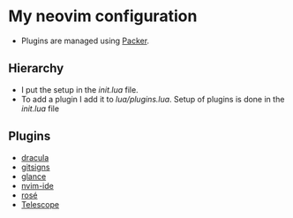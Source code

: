 # My neovim configuration

- Plugins are managed using [Packer](https://github.com/wbthomason/packer.nvim).

## Hierarchy

- I put the setup in the *init.lua* file.
- To add a plugin I add it to *lua/plugins.lua*. Setup of plugins is done in
the *init.lua* file

## Plugins

- [dracula](https://github.com/dracula/vim)
- [gitsigns](https://github.com/lewis6991/gitsigns.nvim)
- [glance](https://github.com/DNLHC/glance.nvim)
- [nvim-ide](https://github.com/ldelossa/nvim-ide)
- [rosé](https://github.com/rose-pine/neovim)
- [Telescope](https://github.com/nvim-telescope/telescope.nvim)
